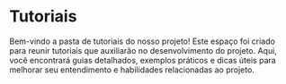 # Tutoriais

Bem-vindo a pasta de tutoriais do nosso projeto! Este espaço foi criado para reunir tutoriais que auxiliarão no desenvolvimento do projeto. Aqui, você encontrará guias detalhados, exemplos práticos e dicas úteis para melhorar seu entendimento e habilidades relacionadas ao projeto.